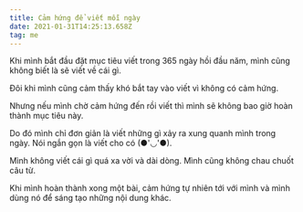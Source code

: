 ```yaml
---
title: Cảm hứng để viết mỗi ngày
date: 2021-01-31T14:25:13.658Z
tag: me
---
```

Khi mình bắt đầu đặt mục tiêu viết trong 365 ngày hồi đầu năm, mình cũng không biết là sẽ viết về cái gì.

Đôi khi mình cũng cảm thấy khó bắt tay vào viết vì không có cảm hứng.

Nhưng nếu mình chờ cảm hứng đến rồi viết thì mình sẽ không bao giờ hoàn thành mục tiêu này.

Do đó mình chỉ đơn giản là viết những gì xảy ra xung quanh mình trong ngày. Nói ngắn gọn là viết cho có (●'◡'●). 

Mình không viết cái gì quá xa vời và dài dòng. Mình cũng không chau chuốt câu từ.

Khi mình hoàn thành xong một bài, cảm hứng tự nhiên tới với mình và mình dùng nó để sáng tạo những nội dung khác.